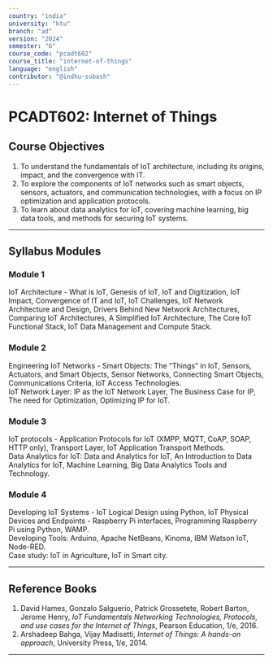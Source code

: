 ```yaml
---
country: "india"
university: "ktu"
branch: "ad"
version: "2024"
semester: "6"
course_code: "pcadt602"
course_title: "internet-of-things"
language: "english"
contributor: "@indhu-subash"
---
```


# PCADT602: Internet of Things

## Course Objectives

1. To understand the fundamentals of IoT architecture, including its origins, impact, and the convergence with IT.  
2. To explore the components of IoT networks such as smart objects, sensors, actuators, and communication technologies, with a focus on IP optimization and application protocols.  
3. To learn about data analytics for IoT, covering machine learning, big data tools, and methods for securing IoT systems.  

---

## Syllabus Modules

### Module 1
IoT Architecture - What is IoT, Genesis of IoT, IoT and Digitization, IoT Impact, Convergence of IT and IoT, IoT Challenges, IoT Network Architecture and Design, Drivers Behind New Network Architectures, Comparing IoT Architectures, A Simplified IoT Architecture, The Core IoT Functional Stack, IoT Data Management and Compute Stack.  

### Module 2
Engineering IoT Networks - Smart Objects: The “Things” in IoT, Sensors, Actuators, and Smart Objects, Sensor Networks, Connecting Smart Objects, Communications Criteria, IoT Access Technologies.  
IoT Network Layer: IP as the IoT Network Layer, The Business Case for IP, The need for Optimization, Optimizing IP for IoT.  

### Module 3
IoT protocols - Application Protocols for IoT (XMPP, MQTT, CoAP, SOAP, HTTP only), Transport Layer, IoT Application Transport Methods.  
Data Analytics for IoT: Data and Analytics for IoT, An Introduction to Data Analytics for IoT, Machine Learning, Big Data Analytics Tools and Technology.  

### Module 4
Developing IoT Systems - IoT Logical Design using Python, IoT Physical Devices and Endpoints - Raspberry Pi interfaces, Programming Raspberry Pi using Python, WAMP.  
Developing Tools: Arduino, Apache NetBeans, Kinoma, IBM Watson IoT, Node-RED.  
Case study: IoT in Agriculture, IoT in Smart city.  

---

## Reference Books

1. David Hames, Gonzalo Salguerio, Patrick Grossetete, Robert Barton, Jerome Henry, *IoT Fundamentals Networking Technologies, Protocols, and use cases for the Internet of Things*, Pearson Education, 1/e, 2016.  
2. Arshadeep Bahga, Vijay Madisetti, *Internet of Things: A hands-on approach*, University Press, 1/e, 2014.  

---
